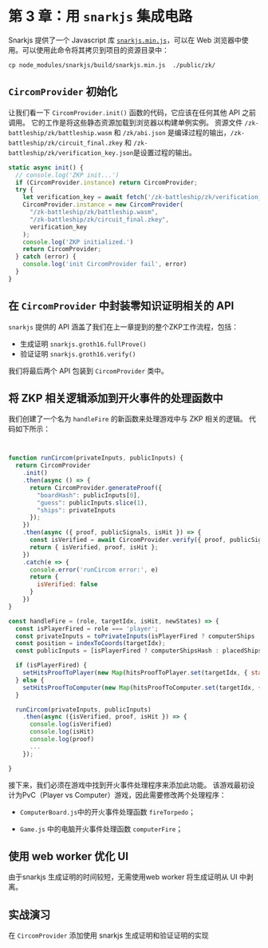 # 第 3 章：用 `snarkjs` 集成电路

Snarkjs 提供了一个 Javascript 库 [`snarkjs.min.js`](https://github.com/sCrypt-Inc/snarkjs#in-the-browser)，可以在 Web 浏览器中使用。可以使用此命令将其拷贝到项目的资源目录中：

```
cp node_modules/snarkjs/build/snarkjs.min.js  ./public/zk/
```

## `CircomProvider` 初始化


让我们看一下 `CircomProvider.init()` 函数的代码，它应该在任何其他 API 之前调用。 它的工作是将这些静态资源加载到浏览器以构建单例实例。
资源文件 `/zk-battleship/zk/battleship.wasm` 和 `/zk/abi.json` 是编译过程的输出，`/zk-battleship/zk/circuit_final.zkey` 和 `/zk-battleship/zk/verification_key.json`是设置过程的输出。

```js
static async init() {
  // console.log('ZKP init...')
  if (CircomProvider.instance) return CircomProvider;
  try {
    let verification_key = await fetch('/zk-battleship/zk/verification_key.json').then(resp => resp.json());
    CircomProvider.instance = new CircomProvider(
      "/zk-battleship/zk/battleship.wasm",
      "/zk-battleship/zk/circuit_final.zkey",
      verification_key
    );
    console.log('ZKP initialized.')
    return CircomProvider;
  } catch (error) {
    console.log('init CircomProvider fail', error)
  }
}
```

## 在 `CircomProvider` 中封装零知识证明相关的 API

`snarkjs` 提供的 API 涵盖了我们在上一章提到的整个ZKP工作流程，包括：


- 生成证明 `snarkjs.groth16.fullProve()`
- 验证证明 `snarkjs.groth16.verify()`

我们将最后两个 API 包装到 `CircomProvider` 类中。


## 将 ZKP 相关逻辑添加到开火事件的处理函数中


我们创建了一个名为 `handleFire` 的新函数来处理游戏中与 ZKP 相关的逻辑。 代码如下所示：

```js


function runCircom(privateInputs, publicInputs) {
  return CircomProvider
    .init()
    .then(async () => {
      return CircomProvider.generateProof({
        "boardHash": publicInputs[0],
        "guess": publicInputs.slice(1),
        "ships": privateInputs
      });
    })
    .then(async ({ proof, publicSignals, isHit }) => {
      const isVerified = await CircomProvider.verify({ proof, publicSignals });
      return { isVerified, proof, isHit };
    })
    .catch(e => {
      console.error('runCircom error:', e)
      return {
        isVerified: false
      }
    })
}

const handleFire = (role, targetIdx, isHit, newStates) => {
  const isPlayerFired = role === 'player';
  const privateInputs = toPrivateInputs(isPlayerFired ? computerShips : placedShips);
  const position = indexToCoords(targetIdx);
  const publicInputs = [isPlayerFired ? computerShipsHash : placedShipsHash, position.x, position.y];

  if (isPlayerFired) {
    setHitsProofToPlayer(new Map(hitsProofToPlayer.set(targetIdx, { status: 'pending' })));
  } else {
    setHitsProofToComputer(new Map(hitsProofToComputer.set(targetIdx, { status: 'pending' })));
  }

  runCircom(privateInputs, publicInputs)
    .then(async ({isVerified, proof, isHit }) => {
      console.log(isVerified)
      console.log(isHit)
      console.log(proof)
      ...
    });

}
```


接下来，我们必须在游戏中找到开火事件处理程序来添加此功能。 该游戏最初设计为PvC（Player vs Computer）游戏，因此需要修改两个处理程序：

- `ComputerBoard.js`中的开火事件处理函数 `fireTorpedo`；

- `Game.js` 中的电脑开火事件处理函数 `computerFire`；

## 使用 web worker 优化 UI

由于snarkjs 生成证明的时间较短，无需使用web worker 将生成证明从 UI 中剥离。

## 实战演习

在 `CircomProvider` 添加使用 snarkjs 生成证明和验证证明的实现